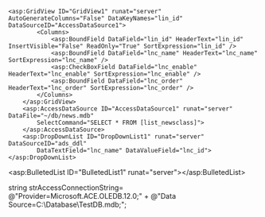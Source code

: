 	<asp:GridView ID="GridView1" runat="server" AutoGenerateColumns="False" DataKeyNames="lin_id" DataSourceID="AccessDataSource1">
            <Columns>
                <asp:BoundField DataField="lin_id" HeaderText="lin_id" InsertVisible="False" ReadOnly="True" SortExpression="lin_id" />
                <asp:BoundField DataField="lnc_name" HeaderText="lnc_name" SortExpression="lnc_name" />
                <asp:CheckBoxField DataField="lnc_enable" HeaderText="lnc_enable" SortExpression="lnc_enable" />
                <asp:BoundField DataField="lnc_order" HeaderText="lnc_order" SortExpression="lnc_order" />
            </Columns>
        </asp:GridView>
        <asp:AccessDataSource ID="AccessDataSource1" runat="server" DataFile="~/db/news.mdb" 
            SelectCommand="SELECT * FROM [list_newsclass]">
        </asp:AccessDataSource>
        <asp:DropDownList ID="DropDownList1" runat="server" DataSourceID="ads_ddl" 
            DataTextField="lnc_name" DataValueField="lnc_id"></asp:DropDownList>
<asp:BulletedList ID="BulletedList1" runat="server"></asp:BulletedList>
	
string strAccessConnectionString= @"Provider=Microsoft.ACE.OLEDB.12.0;" +
@"Data Source=C:\Database\TestDB.mdb;";
